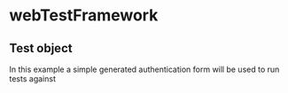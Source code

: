 # webTestFramework

## Test object

In this example a simple generated authentication form will be used to run tests against